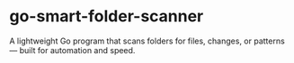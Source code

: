 # go-smart-folder-scanner
A lightweight Go program that scans folders for files, changes, or patterns — built for automation and speed.
